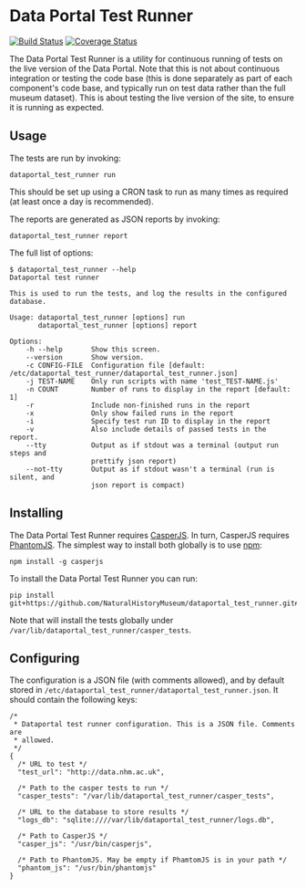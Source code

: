 Data Portal Test Runner
=======================
[![Build Status](https://travis-ci.org/NaturalHistoryMuseum/dataportal_test_runner.svg?branch=master)](https://travis-ci.org/NaturalHistoryMuseum/dataportal_test_runner) [![Coverage Status](https://img.shields.io/coveralls/NaturalHistoryMuseum/dataportal_test_runner.svg)](https://coveralls.io/r/NaturalHistoryMuseum/dataportal_test_runner)

The Data Portal Test Runner is a utility for continuous running of tests on the live version of the Data Portal. Note that this is not about continuous integration or testing the code base (this is done separately as part of each component's code base, and typically run on test data rather than the full museum dataset). This is about testing the live version of the site, to ensure it is running as expected.

Usage
-----

The tests are run by invoking:

    dataportal_test_runner run

This should be set up using a CRON task to run as many times as required (at 
least once a day is recommended).

The reports are generated as JSON reports by invoking:

    dataportal_test_runner report

The full list of options:

    $ dataportal_test_runner --help
    Dataportal test runner
    
    This is used to run the tests, and log the results in the configured database.
    
    Usage: dataportal_test_runner [options] run
           dataportal_test_runner [options] report
    
    Options:
        -h --help       Show this screen.
        --version       Show version.
        -c CONFIG-FILE  Configuration file [default: /etc/dataportal_test_runner/dataportal_test_runner.json]
        -j TEST-NAME    Only run scripts with name 'test_TEST-NAME.js'
        -n COUNT        Number of runs to display in the report [default: 1]
        -r              Include non-finished runs in the report
        -x              Only show failed runs in the report
        -i              Specify test run ID to display in the report
        -v              Also include details of passed tests in the report.
        --tty           Output as if stdout was a terminal (output run steps and
                        prettify json report)
        --not-tty       Output as if stdout wasn't a terminal (run is silent, and
                        json report is compact)

Installing
----------
The Data Portal Test Runner requires [CasperJS](http://casperjs.org). In turn,
CasperJS requires [PhantomJS](http://phantomjs). The simplest way to install
both globally is to use [npm](http://npmjs.org):

    npm install -g casperjs
    
To install the Data Portal Test Runner you can run:

    pip install git+https://github.com/NaturalHistoryMuseum/dataportal_test_runner.git#egg=dataportal_test_runner

Note that will install the tests globally under `/var/lib/dataportal_test_runner/casper_tests`.  
    
Configuring
-----------

The configuration is a JSON file (with comments allowed), and by default stored
in `/etc/dataportal_test_runner/dataportal_test_runner.json`. It should contain
the following keys:

    /*
     * Dataportal test runner configuration. This is a JSON file. Comments are
     * allowed.
     */
    {
      /* URL to test */
      "test_url": "http://data.nhm.ac.uk",
    
      /* Path to the casper tests to run */
      "casper_tests": "/var/lib/dataportal_test_runner/casper_tests",
    
      /* URL to the database to store results */
      "logs_db": "sqlite:////var/lib/dataportal_test_runner/logs.db",
    
      /* Path to CasperJS */
      "casper_js": "/usr/bin/casperjs",
    
      /* Path to PhantomJS. May be empty if PhamtomJS is in your path */
      "phantom_js": "/usr/bin/phantomjs"
    }
